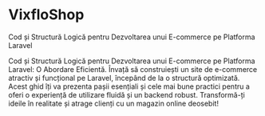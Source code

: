 # VixfloShop
Cod și Structură Logică pentru Dezvoltarea unui E-commerce pe Platforma Laravel

Cod și Structură Logică pentru Dezvoltarea unui E-commerce pe Platforma Laravel: O Abordare Eficientă. Învață să construiești un site de e-commerce atractiv și funcțional pe Laravel, începând de la o structură optimizată. Acest ghid îți va prezenta pașii esențiali și cele mai bune practici pentru a oferi o experiență de utilizare fluidă și un backend robust. Transformă-ți ideile în realitate și atrage clienți cu un magazin online deosebit!
